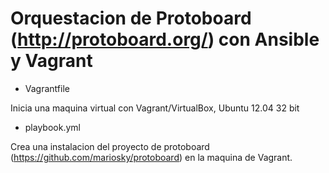 Orquestacion de Protoboard (http://protoboard.org/) con Ansible y Vagrant
==========================

- Vagrantfile

Inicia una maquina virtual con Vagrant/VirtualBox, Ubuntu 12.04 32 bit

- playbook.yml

Crea una instalacion del proyecto de protoboard
(https://github.com/mariosky/protoboard) en la maquina de Vagrant.
